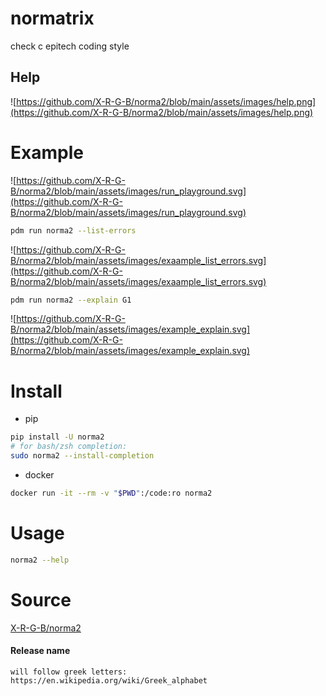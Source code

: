 # normatrix

check c epitech coding style

## Help

![https://github.com/X-R-G-B/norma2/blob/main/assets/images/help.png](https://github.com/X-R-G-B/norma2/blob/main/assets/images/help.png)

# Example

![https://github.com/X-R-G-B/norma2/blob/main/assets/images/run_playground.svg](https://github.com/X-R-G-B/norma2/blob/main/assets/images/run_playground.svg)

```bash
pdm run norma2 --list-errors
```
![https://github.com/X-R-G-B/norma2/blob/main/assets/images/exaample_list_errors.svg](https://github.com/X-R-G-B/norma2/blob/main/assets/images/exaample_list_errors.svg)

```bash
pdm run norma2 --explain G1
```
![https://github.com/X-R-G-B/norma2/blob/main/assets/images/example_explain.svg](https://github.com/X-R-G-B/norma2/blob/main/assets/images/example_explain.svg)

# Install

- pip

```bash
pip install -U norma2
# for bash/zsh completion:
sudo norma2 --install-completion
```

- docker

```bash
docker run -it --rm -v "$PWD":/code:ro norma2
```

# Usage

```bash
norma2 --help
```

# Source

[X-R-G-B/norma2](https://github.com/X-R-G-B/norma2)



#### Release name
```
will follow greek letters: https://en.wikipedia.org/wiki/Greek_alphabet
```
